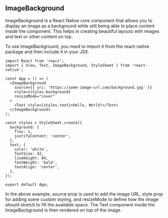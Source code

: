 ## ImageBackground
ImageBackground is a React Native core component that allows you to display an image as a background while still being able to place content inside the component. This helps in creating beautiful layouts with images and text or other content on top.

To use ImageBackground, you need to import it from the react-native package and then include it in your JSX.
```
import React from 'react';
import { View, Text, ImageBackground, StyleSheet } from 'react-native';

const App = () => (
  <ImageBackground
    source={{ uri: 'https://some-image-url.com/background.jpg' }}
    style={styles.background}
    resizeMode="cover"
  >
    <Text style={styles.text}>Hello, World!</Text>
  </ImageBackground>
);

const styles = StyleSheet.create({
  background: {
    flex: 1,
    justifyContent: 'center',
  },
  text: {
    color: 'white',
    fontSize: 42,
    lineHeight: 84,
    fontWeight: 'bold',
    textAlign: 'center',
  },
});

export default App;
```
In the above example, source prop is used to add the image URL, style prop for adding some custom styling, and resizeMode to define how the image should stretch to fill the available space. The Text component inside the ImageBackground is then rendered on top of the image.